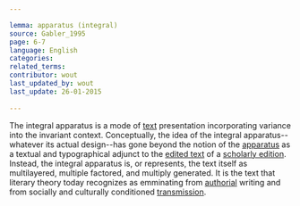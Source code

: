 ```yaml
---

lemma: apparatus (integral)
source: Gabler_1995
page: 6-7 
language: English
categories: 
related_terms: 
contributor: wout
last_updated_by: wout
last_update: 26-01-2015
        
---
```


The integral apparatus is a mode of [text](text.html) presentation incorporating variance into the invariant context. Conceptually, the idea of the integral apparatus--whatever its actual design--has gone beyond the notion of the [apparatus](apparatusCritical.html) as a textual and typographical adjunct to the [edited text](textEdited.html) of a [scholarly edition](editionScholarly.html). Instead, the integral apparatus is, or represents, the text itself as multilayered, multiple factored, and multiply generated. It is the text that literary theory today recognizes as emminating from [authorial](authorial.html) writing and from socially and culturally conditioned [transmission](textualTransmission.html).

